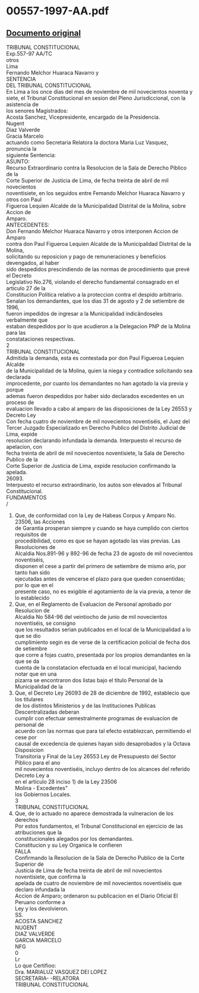 
00557-1997-AA.pdf
=================
  
[Documento original](https://tc.gob.pe/jurisprudencia/1997/00557-1997-AA.pdf)  
---  
TRIBUNAL CONSTITUCIONAL  
Exp.557-97 AA/TC  
otros  
Lima  
Fernando Melchor Huaraca Navarro y  
SENTENCIA  
DEL TRIBUNAL CONSTITUCIONAL  
En Lima a los once dias del mes de noviembre de mil novecientos noventa y  
siete, el Tribunal Constitucional en sesion del Pleno Jurisdiccional, con la asistencia de  
los senores Magistrados:  
Acosta Sanchez, Vicepresidente, encargado de la Presidencia.  
Nugent  
Diaz Valverde  
Gracia Marcelo  
actuando como Secretaria Relatora la doctora Maria Luz Vasquez, pronuncia la  
siguiente Sentencia:  
ASUNTO:  
Recurso Extraordinario contra la Resolucion de la Sala de Derecho Piblico de la  
Corte Superior de Justicia de Lima, de fecha treinta de abril de mil novecientos  
noventisiete, en los seguidos entre Femando Melchor Huaraca Navarro y otros con Paul  
Figueroa Lequien Alcalde de la Municipalidad Distrital de la Molina, sobre Accion de  
Amparo.  
ANTECEDENTES:  
Don Fernando Melchor Huaraca Navarro y otros interponen Accion de Amparo  
contra don Paul Figueroa Lequien Alcalde de la Municipalidad Distrital de la Molina,  
solicitando su reposicion y pago de remuneraciones y beneficios devengados, al haber  
sido despedidos prescindiendo de las normas de procedimiento que prevé el Decreto  
Legislativo No.276, violando el derecho fundamental consagrado en el articulo 27 de la  
Constitucion Politica relativo a la proteccion contra el despido arbitrario.  
Senalan los demandantes, que los dias 31 de agosto y 2 de setiembre de 1996,  
fueron impedidos de ingresar a la Municipalidad indicândoseles verbalmente que  
estaban despedidos por lo que acudieron a la Delegacion PNP de la Molina para las  
constataciones respectivas.  
2  
TRIBUNAL CONSTITUCIONAL  
Admitida la demanda, esta es contestada por don Paul Figueroa Lequien Alcalde  
de la Municipalidad de la Molina, quien la niega y contradice solicitando sea declarada  
improcedente, por cuanto los demandantes no han agotado la via previa y porque  
ademas fueron despedidos por haber sido declarados excedentes en un proceso de  
evaluacion llevado a cabo al amparo de las disposiciones de la Ley 26553 y Decreto Ley  
Con fecha cuatro de noviembre de mil novecientos noventiséis, el Juez del  
Tercer Juzgado Especializado en Derecho Publico del Distrito Judicial de Lima, expide  
resolucion declarando infundada la demanda. Interpuesto el recurso de apelacion, con  
fecha treinta de abril de mil novecientos noventisiete, la Sala de Derecho Publico de la  
Corte Superior de Justicia de Lima, expide resolucion confirmando la apelada.  
26093.  
Interpuesto el recurso extraordinario, los autos son elevados al Tribunal  
Constitucional.  
FUNDAMENTOS  
/  
1. Que, de conformidad con la Ley de Habeas Corpus y Amparo No. 23506, las Acciones  
de Garantia prosperan siempre y cuando se haya cumplido con ciertos requisitos de  
procedibilidad, como es que se hayan agotado las vias previas. Las Resoluciones de  
Alcaldia Nos.891-96 y 892-96 de fecha 23 de agosto de mil novecientos noventiséis,  
disponen el cese a partir del primero de setiembre de mismo ario, por tanto han sido  
ejecutadas antes de vencerse el plazo para que queden consentidas; por lo que en el  
presente caso, no es exigible el agotamiento de la via previa, a tenor de lo establecido  
2. Que, en el Reglamento de Evaluacion de Personal aprobado por Resolucion de  
Alcaldia No 584-96 del veintiocho de junio de mil novecientos noventiséis, se consigno  
que los resultados serian publicados en el local de la Municipalidad a lo que se dio  
cumplimiento segin es de verse de la certificacion policial de fecha dos de setiembre  
que corre a fojas cuatro, presentada por los propios demandantes en la que se da  
cuenta de la constatacion efectuada en el local municipal, haciendo notar que en una  
pizarra se encontraron dos listas bajo el titulo Personal de la Municipalidad de la  
3. Que, el Decreto Ley 26093 de 28 de diciembre de 1992, establecio que los titulares  
de los distintos Ministerios y de las Instituciones Publicas Descentralizadas deberan  
cumplir con efectuar semestralmente programas de evaluacion de personal de  
acuerdo con las normas que para tal efecto establezcan, permitiendo el cese por  
causal de excedencia de quienes hayan sido desaprobados y la Octava Disposicion  
Transitoria y Final de la Ley 26553 Ley de Presupuesto del Sector Piblico para el ano  
mil novecientos noventiséis, incluyo dentro de los alcances del referido Decreto Ley a  
en el articulo 28 inciso 1) de la Ley 23506  
Molina - Excedentes"  
los Gobiernos Locales.  
3  
TRIBUNAL CONSTITUCIONAL  
4. Que, de lo actuado no aparece demostrada la vulneracion de los derechos  
Por estos fundamentos, el Tribunal Constitucional en ejercicio de las atribuciones que la  
constitucionales alegados por los demandantes.  
Constitucion y su Ley Organica le confieren  
FALLA  
Confirmando la Resolucion de la Sala de Derecho Publico de la Corte Superior de  
Justicia de Lima de fecha treinta de abril de mil novecientos noventisiete, que confirma la  
apelada de cuatro de noviembre de mil novecientos noventiséis que declaro infundada la  
Accion de Amparo; ordenaron su publicacion en el Diario Oficial El Peruano conforme a  
Ley y los devolvieron.  
SS.  
ACOSTA SANCHEZ  
NUGENT  
DIAZ VALVERDE  
GARCIA MARCELO  
NFG  
0  
Lr  
Lo que Certifioo:  
Dra. MARIALUZ VASQUEZ DEI LOPEZ  
SECRETARIA- -RELATORA  
TRIBUNAL CONSTITUCIONAL